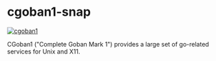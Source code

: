 # cgoban1-snap

[![cgoban1](https://snapcraft.io/cgoban1/badge.svg)](https://snapcraft.io/cgoban1)

CGoban1 ("Complete Goban Mark 1") provides a large set of go-related services for Unix and X11.
